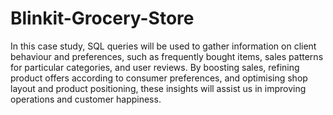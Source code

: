 # Blinkit-Grocery-Store
In this case study, SQL queries will be used to gather information on client behaviour and preferences, such as frequently bought items, sales patterns for particular categories, and user reviews.
By boosting sales, refining product offers according to consumer preferences, and optimising shop layout and product positioning, these insights will assist us in improving operations and customer happiness.

